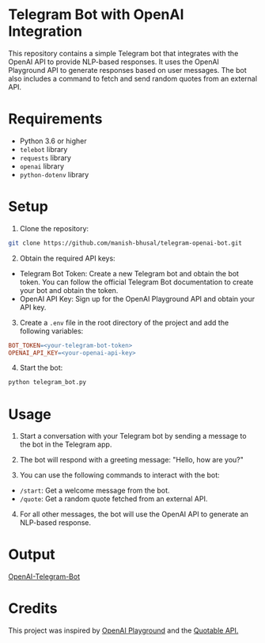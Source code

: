 # Telegram Bot with OpenAI Integration

This repository contains a simple Telegram bot that integrates with the OpenAI API to provide NLP-based responses. It uses the OpenAI Playground API to generate responses based on user messages. The bot also includes a command to fetch and send random quotes from an external API.

# Requirements
* Python 3.6 or higher
* `telebot` library
* `requests` library
* `openai` library
* `python-dotenv` library

# Setup
1. Clone the repository:
```bash
git clone https://github.com/manish-bhusal/telegram-openai-bot.git
```

2. Obtain the required API keys:
* Telegram Bot Token: Create a new Telegram bot and obtain the bot token. You can follow the official Telegram Bot documentation to create your bot and obtain the token.
* OpenAI API Key: Sign up for the OpenAI Playground API and obtain your API key.

3. Create a `.env` file in the root directory of the project and add the following variables:
```makefile
BOT_TOKEN=<your-telegram-bot-token>
OPENAI_API_KEY=<your-openai-api-key>
```

4. Start the bot:
```bash
python telegram_bot.py
```

# Usage
1. Start a conversation with your Telegram bot by sending a message to the bot in the Telegram app.

2. The bot will respond with a greeting message: "Hello, how are you?"

3. You can use the following commands to interact with the bot:

* `/start`: Get a welcome message from the bot.
* `/quote`: Get a random quote fetched from an external API.

4. For all other messages, the bot will use the OpenAI API to generate an NLP-based response.

# Output
[OpenAI-Telegram-Bot](https://github.com/manish-bhusal/telegram-openai-bot/assets/84217955/eb6c6df7-7088-4cae-9bcb-bc21ada84aff)

# Credits
This project was inspired by [OpenAI Playground](https://platform.openai.com/playground) and the [Quotable API.](https://github.com/lukePeavey/quotable)

